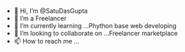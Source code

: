 - 👋 Hi, I’m @SatuDasGupta
- 👀 I’m a Freelancer
- 🌱 I’m currently learning ...Phython base web developing
- 💞️ I’m looking to collaborate on ...Freelancer marketplace
- 📫 How to reach me ...

<!---
SatuDasGupta/SatuDasGupta is a ✨ special ✨ repository because its `README.md` (this file) appears on your GitHub profile.
You can click the Preview link to take a look at your changes.
--->
